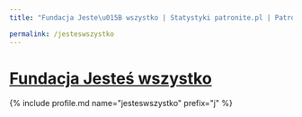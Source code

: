 ```yaml
---
title: "Fundacja Jeste\u015B wszystko | Statystyki patronite.pl | Patromierz"

permalink: /jesteswszystko
---
```


# [Fundacja Jesteś wszystko](https://patronite.pl/jesteswszystko)

{% include profile.md name="jesteswszystko" prefix="j" %}
